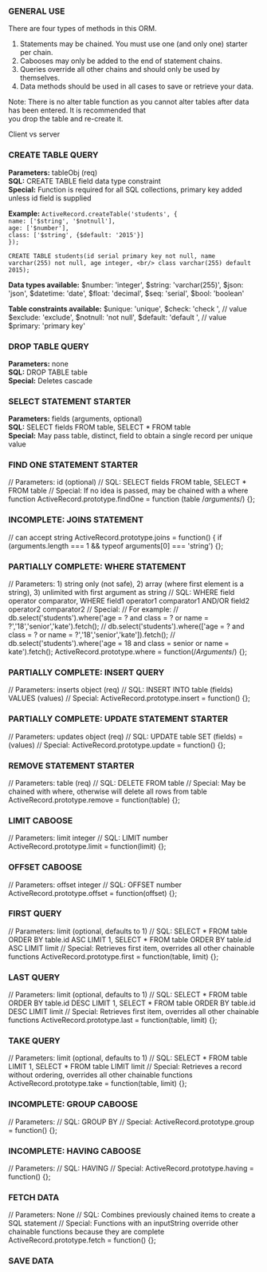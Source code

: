 ### GENERAL USE

There are four types of methods in this ORM. <br/>
1. Statements may be chained. You must use one (and only one) starter per chain. <br/>
2. Cabooses may only be added to the end of statement chains.  <br/>
3. Queries override all other chains and should only be used by themselves. <br/>
4. Data methods should be used in all cases to save or retrieve your data.  <br/>

Note: There is no alter table function as you cannot alter tables after data has been entered. It is recommended that <br/>
you drop the table and re-create it.  <br/>

Client vs server

### CREATE TABLE QUERY
**Parameters:** tableObj (req) <br/>
**SQL:** CREATE TABLE field data type constraint <br/>
**Special:** Function is required for all SQL collections, primary key added unless id field is supplied <br/>

**Example:**
`ActiveRecord.createTable('students', {` <br/>
  `name: ['$string', '$notnull'],` <br/>
  `age: ['$number'],` <br/>
  `class: ['$string', {$default: '2015'}]` <br/>
`});` <br/>

`CREATE TABLE students(id serial primary key not null, name varchar(255) not null, age integer, <br/>
  class varchar(255) default 2015);` <br/>

**Data types available:**
  $number: 'integer',
  $string: 'varchar(255)',
  $json: 'json',
  $datetime: 'date',
  $float: 'decimal',
  $seq: 'serial',
  $bool: 'boolean'

**Table constraints available:**
    $unique: 'unique',
    $check: 'check ', // value
    $exclude: 'exclude',
    $notnull: 'not null',
    $default: 'default ', // value
    $primary: 'primary key'

### DROP TABLE QUERY
**Parameters:** none <br/>
**SQL:** DROP TABLE table  <br/>
**Special:** Deletes cascade  <br/>

### SELECT STATEMENT STARTER
**Parameters:** fields (arguments, optional) <br/>
**SQL:** SELECT fields FROM table, SELECT * FROM table <br/>
**Special:** May pass table, distinct, field to obtain a single record per unique value  <br/>

### FIND ONE STATEMENT STARTER
// Parameters: id (optional)
// SQL: SELECT fields FROM table, SELECT * FROM table
// Special: If no idea is passed, may be chained with a where function
ActiveRecord.prototype.findOne = function (table /*arguments*/) {};

### INCOMPLETE: JOINS STATEMENT
// can accept string
ActiveRecord.prototype.joins = function() {
  if (arguments.length === 1 && typeof arguments[0] === 'string') {};

### PARTIALLY COMPLETE: WHERE STATEMENT
// Parameters: 1) string only (not safe), 2) array (where first element is a string), 3) unlimited with first argument as string
// SQL: WHERE field operator comparator, WHERE field1 operator1 comparator1 AND/OR field2 operator2 comparator2
// Special:
// For example:
// db.select('students').where('age = ? and class = ? or name = ?','18','senior','kate').fetch();
// db.select('students').where(['age = ? and class = ? or name = ?','18','senior','kate']).fetch();
// db.select('students').where('age = 18 and class = senior or name = kate').fetch();
ActiveRecord.prototype.where = function(/*Arguments*/) {};

### PARTIALLY COMPLETE: INSERT QUERY
// Parameters: inserts object (req)
// SQL: INSERT INTO table (fields) VALUES (values)
// Special:
ActiveRecord.prototype.insert = function() {};

### PARTIALLY COMPLETE: UPDATE STATEMENT STARTER
// Parameters: updates object (req)
// SQL: UPDATE table SET (fields) = (values)
// Special:
ActiveRecord.prototype.update = function() {};

### REMOVE STATEMENT STARTER
// Parameters: table (req)
// SQL: DELETE FROM table
// Special: May be chained with where, otherwise will delete all rows from table
ActiveRecord.prototype.remove = function(table) {};

### LIMIT CABOOSE
// Parameters: limit integer
// SQL: LIMIT number
ActiveRecord.prototype.limit = function(limit) {};

### OFFSET CABOOSE
// Parameters: offset integer
// SQL: OFFSET number
ActiveRecord.prototype.offset = function(offset) {};

### FIRST QUERY
// Parameters: limit (optional, defaults to 1)
// SQL: SELECT * FROM table ORDER BY table.id ASC LIMIT 1, SELECT * FROM table ORDER BY table.id ASC LIMIT limit
// Special: Retrieves first item, overrides all other chainable functions
ActiveRecord.prototype.first = function(table, limit) {};

### LAST QUERY
// Parameters: limit (optional, defaults to 1)
// SQL: SELECT * FROM table ORDER BY table.id DESC LIMIT 1, SELECT * FROM table ORDER BY table.id DESC LIMIT limit
// Special: Retrieves first item, overrides all other chainable functions
ActiveRecord.prototype.last = function(table, limit) {};

### TAKE QUERY
// Parameters: limit (optional, defaults to 1)
// SQL: SELECT * FROM table LIMIT 1, SELECT * FROM table LIMIT limit
// Special: Retrieves a record without ordering, overrides all other chainable functions
ActiveRecord.prototype.take = function(table, limit) {};

### INCOMPLETE: GROUP CABOOSE
// Parameters:
// SQL: GROUP BY
// Special:
ActiveRecord.prototype.group = function() {};

### INCOMPLETE: HAVING CABOOSE
// Parameters:
// SQL: HAVING
// Special:
ActiveRecord.prototype.having = function() {};

### FETCH DATA
// Parameters: None
// SQL: Combines previously chained items to create a SQL statement
// Special: Functions with an inputString override other chainable functions because they are complete
ActiveRecord.prototype.fetch = function() {};




### SAVE DATA



